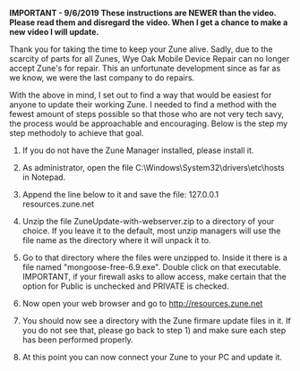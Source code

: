  **IMPORTANT  - 9/6/2019 These instructions are NEWER than the video. Please read them and disregard the video. When I get a chance to make a new video I will update.**

Thank you for taking the time to keep your Zune alive. Sadly, due to the scarcity of parts for all Zunes, Wye Oak Mobile Device Repair can no longer accept Zune's for repair. This an unfortunate development since as far as we know, we were the last company to do repairs. 

With the above in mind, I set out to find a way that would be easiest for anyone to update their working Zune. I needed to find a method with the fewest amount of steps possible so that those who are not very tech savy, the process would be approachable and encouraging. Below is the step my step methodoly to achieve that goal. 

1) If you do not have the Zune Manager installed, please install it. 
2) As administrator, open the file C:\Windows\System32\drivers\etc\hosts in Notepad.
3) Append the line below to it and save the file:
    127.0.0.1 resources.zune.net

4) Unzip the file ZuneUpdate-with-webserver.zip to a directory of your choice. If you leave it to the default, most unzip managers will use the file name as the directory where it will unpack it to. 

5) Go to that directory where the files were unzipped to. Inside it there is a file named "mongoose-free-6.9.exe". Double click on that executable. IMPORTANT, if your firewall asks to allow access, make certain that the option for Public is unchecked and PRIVATE is checked.

6) Now open your web browser and go to http://resources.zune.net 
7) You should now see a directory with the Zune firmare update files in it. If you do not see that, please go back to step 1) and make sure each step has been performed properly.
8) At this point you can now connect your Zune to your PC and update it. 